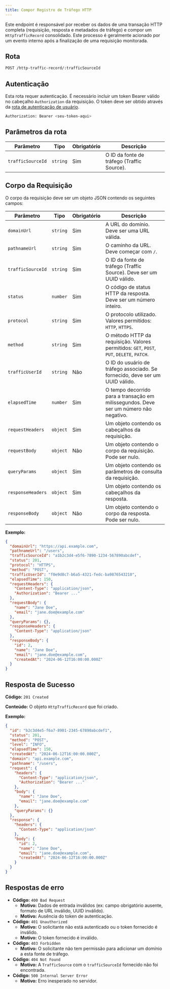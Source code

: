 ```yaml
---
title: Compor Registro de Tráfego HTTP
---
```


Este endpoint é responsável por receber os dados de uma transação HTTP completa (requisição, resposta e metadados de tráfego) e compor um `HttpTrafficRecord` consolidado. Este processo é geralmente acionado por um evento interno após a finalização de uma requisição monitorada.

## Rota

```bash
POST /http-traffic-record/:trafficSourceId
```

## Autenticação

Esta rota requer autenticação. É necessário incluir um token Bearer válido no cabeçalho `Authorization` da requisição. O token deve ser obtido através da [rota de autenticação de usuário](/user/authuser/).

```bash
Authorization: Bearer <seu-token-aqui>
```

## Parâmetros da rota

| Parâmetro         | Tipo     | Obrigatório | Descrição                                  |
| ----------------- | -------- | ----------- | ------------------------------------------ |
| `trafficSourceId` | `string` | Sim         | O ID da fonte de tráfego (Traffic Source). |

## Corpo da Requisição

O corpo da requisição deve ser um objeto JSON contendo os seguintes campos:

| Parâmetro         | Tipo     | Obrigatório | Descrição                                                                                 |
| ----------------- | -------- | ----------- | ----------------------------------------------------------------------------------------- |
| `domainUrl`       | `string` | Sim         | A URL do domínio. Deve ser uma URL válida.                                                |
| `pathnameUrl`     | `string` | Sim         | O caminho da URL. Deve começar com `/`.                                                   |
| `trafficSourceId` | `string` | Sim         | O ID da fonte de tráfego (Traffic Source). Deve ser um UUID válido.                       |
| `status`          | `number` | Sim         | O código de status HTTP da resposta. Deve ser um número inteiro.                          |
| `protocol`        | `string` | Sim         | O protocolo utilizado. Valores permitidos: `HTTP`, `HTTPS`.                               |
| `method`          | `string` | Sim         | O método HTTP da requisição. Valores permitidos: `GET`, `POST`, `PUT`, `DELETE`, `PATCH`. |
| `trafficUserId`   | `string` | Não         | O ID do usuário de tráfego associado. Se fornecido, deve ser um UUID válido.              |
| `elapsedTime`     | `number` | Sim         | O tempo decorrido para a transação em milissegundos. Deve ser um número não negativo.     |
| `requestHeaders`  | `object` | Sim         | Um objeto contendo os cabeçalhos da requisição.                                           |
| `requestBody`     | `object` | Não         | Um objeto contendo o corpo da requisição. Pode ser nulo.                                  |
| `queryParams`     | `object` | Sim         | Um objeto contendo os parâmetros de consulta da requisição.                               |
| `responseHeaders` | `object` | Sim         | Um objeto contendo os cabeçalhos da resposta.                                             |
| `responseBody`    | `object` | Não         | Um objeto contendo o corpo da resposta. Pode ser nulo.                                    |

**Exemplo:**

```json
{
  "domainUrl": "https://api.example.com",
  "pathnameUrl": "/users",
  "trafficSourceId": "a1b2c3d4-e5f6-7890-1234-567890abcdef",
  "status": 201,
  "protocol": "HTTPS",
  "method": "POST",
  "trafficUserId": "f0e9d8c7-b6a5-4321-fedc-ba9876543210",
  "elapsedTime": 150,
  "requestHeaders": {
    "Content-Type": "application/json",
    "Authorization": "Bearer ..."
  },
  "requestBody": {
    "name": "Jane Doe",
    "email": "jane.doe@example.com"
  },
  "queryParams": {},
  "responseHeaders": {
    "Content-Type": "application/json"
  },
  "responseBody": {
    "id": 2,
    "name": "Jane Doe",
    "email": "jane.doe@example.com",
    "createdAt": "2024-06-12T16:00:00.000Z"
  }
}
```

## Resposta de Sucesso

**Código:** `201 Created`

**Conteúdo:** O objeto `HttpTrafficRecord` que foi criado.

**Exemplo:**

```json
{
  "id": "b2c3d4e5-f6a7-8901-2345-67890abcdef1",
  "status": 201,
  "method": "POST",
  "level": "INFO",
  "elapsedTime": 150,
  "createdAt": "2024-06-12T16:00:00.000Z",
  "domain": "api.example.com",
  "pathname": "/users",
  "request": {
    "headers": {
      "Content-Type": "application/json",
      "Authorization": "Bearer ..."
    },
    "body": {
      "name": "Jane Doe",
      "email": "jane.doe@example.com"
    },
    "queryParams": {}
  },
  "response": {
    "headers": {
      "Content-Type": "application/json"
    },
    "body": {
      "id": 2,
      "name": "Jane Doe",
      "email": "jane.doe@example.com",
      "createdAt": "2024-06-12T16:00:00.000Z"
    }
  }
}
```

## Respostas de erro

- **Código:** `400 Bad Request`
  - **Motivo:** Dados de entrada inválidos (ex: campo obrigatório ausente, formato de URL inválido, UUID inválido).
  - **Motivo:** Ausência do token de autenticação.
- **Código:** `401 Unauthorized`
  - **Motivo:** O solicitante não está autenticado ou o token fornecido é inválido.
  - **Motivo:** O token fornecido é inválido.
- **Código:** `403 Forbidden`
  - **Motivo:** O solicitante não tem permissão para adicionar um domínio a esta fonte de tráfego.
- **Código:** `404 Not Found`
  - **Motivo:** A `TrafficSource` com o `trafficSourceId` fornecido não foi encontrada.
- **Código:** `500 Internal Server Error`
  - **Motivo:** Erro inesperado no servidor.
